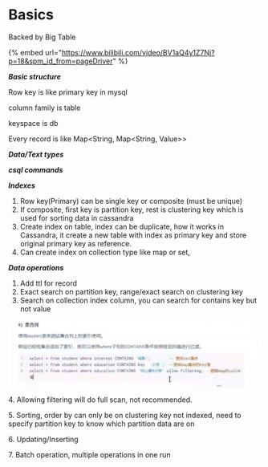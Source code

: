 # Basics

Backed by Big Table

{% embed url="https://www.bilibili.com/video/BV1aQ4y1Z7Nj?p=18&spm_id_from=pageDriver" %}



_**Basic structure**_

Row key is like primary key in mysql

column family is table

keyspace is db

Every record is like Map\<String, Map\<String, Value>>



_**Data/Text types**_

_**csql commands**_

_**Indexes**_

1. Row key(Primary) can be single key or composite (must be unique)
2. If composite, first key is partition key, rest is clustering key which is used for sorting data in cassandra
3. Create index on table, index can be duplicate, how it works in Cassandra, it create a new table with index as primary key and store original primary key as reference.
4. Can create index on collection type like map or set,





_**Data operations**_

1. Add ttl for record
2. Exact search on partition key, range/exact search on clustering key
3. Search on collection index column, you can search for contains key but not value

![](<../../../../.gitbook/assets/image (8).png>)

&#x20;   4\. Allowing filtering will do full scan, not recommended.

&#x20;   5\. Sorting, order by can only be on clustering key not indexed, need to specify partition key to know which partition data are on

&#x20;    6\. Updating/Inserting

&#x20;    7\. Batch operation, multiple operations in one run

